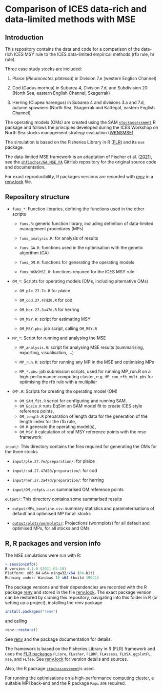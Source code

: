 Comparison of ICES data-rich and data-limited methods with MSE
================

## Introduction

This repository contains the data and code for a comparison of the
data-rich ICES MSY rule to the ICES data-limited empirical methods (rfb
rule, hr rule).

Three case study stocks are included:

1.  Plaice (*Pleuronectes platessa*) in Division 7.e (western English
    Channel)

2.  Cod (Gadus morhua) in Subarea 4, Division 7.d, and Subdivision 20
    (North Sea, eastern English Channel, Skagerrak)

3.  Herring (Clupea harengus) in Subarea 4 and divisions 3.a and 7.d,
    autumn spawners (North Sea, Skagerrak and Kattegat, eastern English
    Channel)

The operating models (OMs) are created using the SAM
[`stockassessment`](https://github.com/fishfollower/SAM/) R package and
follows the principles developed during the ICES Workshop on North Sea
stocks management strategy evaluation
([WKNSMSE](https://doi.org/10.17895/ices.pub.5090)).

The simulation is based on the Fisheries Library in R
([FLR](http://www.flr-project.org/)) and its `mse` package.

The data-limited MSE framework is an adaptation of Fischer et
al. ([2021](https://dx.doi.org/10.1093/icesjms/fsab169)), see the
[`shfischer/GA_MSE_PA`](https://github.com/shfischer/GA_MSE_PA) GitHub
repository for the original source code and documentation.

For exact reproducibility, R packages versions are recorded with
[renv](https://rstudio.github.io/renv/) in a
[renv.lock](https://github.com/shfischer/MSE_risk_comparison/blob/master/renv.lock)
file.

## Repository structure

-   `funs_*`: Function libraries, defining the functions used in the
    other scripts

    -   `funs.R`: generic function library, including definition of
        data-limited management procedures (MPs)

    -   `funs_analysis.R`: for analysis of results

    -   `funs_GA.R`: functions used in the optimisation with the genetic
        algorithm (GA)

    -   `funs_OM.R`: functions for generating the operating models

    -   `funs_WKNSMSE.R`: functions required for the ICES MSY rule

-   `OM_*`: Scripts for operating models (OMs, including alternative
    OMs)

    -   `OM_ple.27.7e.R` for plaice

    -   `OM_cod.27.47d20.R` for cod

    -   `OM_her.27.3a47d.R` for herring

    -   `OM_MSY.R`: script for estimating MSY

    -   `OM_MSY.pbs`: job script, calling `OM_MSY.R`

-   `MP_*`: Script for running and analysing the MSE

    -   `MP_analysis.R`: script for analysing MSE results (summarising,
        exporting, visualisation, …)

    -   `MP_run.R`: script for running any MP in the MSE and optimising
        MPs

    -   `MP_*.pbs`: job submission scripts, used for running MP_run.R on
        a high-performance computing cluster, e.g. `MP_run_rfb_mult.pbs`
        for optimising the rfb rule with a multiplier

-   `OM*.R`: Scripts for creating the operating model (OM)

    -   `OM_SAM_fit.R` script for configuring and running SAM,
    -   `OM_Eqsim.R` runs EqSim on SAM model fit to create ICES style
        reference points,
    -   `OM_length.R` preparation of length data for the generation of
        the length index for the rfb rule,
    -   `OM.R` generate the operating model(s),
    -   `OM_MSY.R` calculation of real MSY reference points with the mse
        framework

`input/`: This directory contains the files required for generating the
OMs for the three stocks

-   `input/ple.27.7e/preparation/`: for plaice

-   `input/cod.27.47d20/preparation/`: for cod

-   `input/her.27.3a47d/preparation/`: for herring

-   `input/OM_refpts.csv`: summarised OM reference points

`output/`: This directory contains some summarised results

-   `output/MPs_baseline.csv`: summary statistics and parameterisations
    of default and optimised MP for all stocks

-   [`output/plots/wormplots/`](https://github.com/shfischer/MSE_risk_comparison/tree/master/output/plots/wormplots):
    Projections (wormplots) for all default and optimised MPs, for all
    stocks and OMs

## R, R packages and version info

The MSE simulations were run with R:

``` r
> sessionInfo()
R version 4.1.0 (2021-05-18)
Platform: x86_64-w64-mingw32/x64 (64-bit)
Running under: Windows 10 x64 (build 19041)
```

The package versions and their dependencies are recorded with the R
package [renv](https://rstudio.github.io/renv/) and stored in the file
[renv.lock](https://github.com/shfischer/MSE_risk_comparison/blob/master/renv.lock).
The exact package version can be restored by cloning this repository,
navigating into this folder in R (or setting up a project), installing
the renv package

``` r
install.packages("renv")
```

and calling

``` r
renv::restore()
```

See [renv](https://rstudio.github.io/renv/) and the package
documentation for details.

The framework is based on the Fisheries Library in R (FLR) framework and
uses the [FLR packages](https://flr-project.org/) `FLCore`, `FLasher`,
`FLBRP`, `FLAssess`, `FLXSA`, `ggplotFL`, `mse`, and `FLfse`. See
[renv.lock](https://github.com/shfischer/MSE_risk_comparison/blob/master/renv.lock)
for version details and sources.

Also, the R package
[`stockassessment`](https://github.com/fishfollower/SAM)is used.

For running the optimisations on a high-performance computing cluster, a
suitable MPI back-end and the R package `Rmpi` are required.

